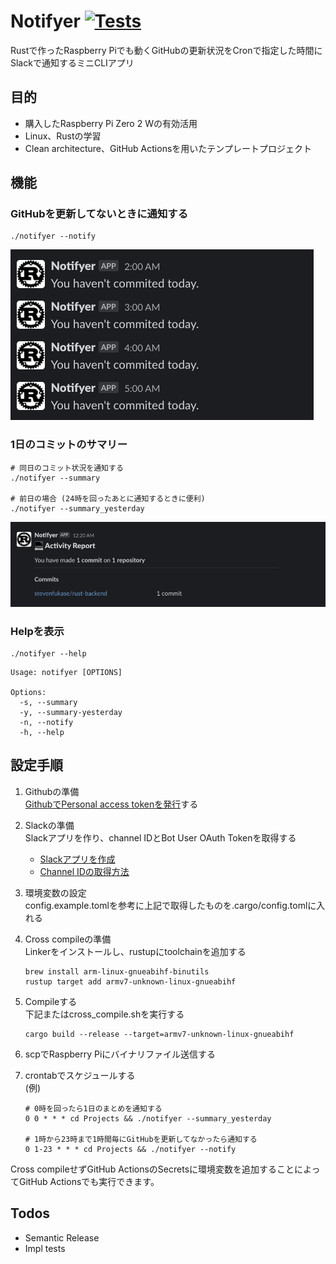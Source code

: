 # Notifyer [![Tests](https://github.com/stevenfukase/notifyer/actions/workflows/tests.yml/badge.svg)](https://github.com/stevenfukase/notifyer/actions/workflows/tests.yml)

Rustで作ったRaspberry Piでも動くGitHubの更新状況をCronで指定した時間にSlackで通知するミニCLIアプリ

## 目的

- 購入したRaspberry Pi Zero 2 Wの有効活用
- Linux、Rustの学習
- Clean architecture、GitHub Actionsを用いたテンプレートプロジェクト

## 機能

### GitHubを更新してないときに通知する

```shell
./notifyer --notify
```

![Notifyer](readme_images/notifyer.png)

### 1日のコミットのサマリー

```shell
# 同日のコミット状況を通知する
./notifyer --summary

# 前日の場合 (24時を回ったあとに通知するときに便利)
./notifyer --summary_yesterday
```

![Summary](readme_images/summary.png)

### Helpを表示

```shell
./notifyer --help
```

```
Usage: notifyer [OPTIONS]

Options:
  -s, --summary
  -y, --summary-yesterday
  -n, --notify
  -h, --help
```

## 設定手順

1. Githubの準備  
[GithubでPersonal access tokenを発行](https://github.com/settings/tokens)する

1. Slackの準備  
Slackアプリを作り、channel IDとBot User OAuth Tokenを取得する
    - [Slackアプリを作成](https://api.slack.com/apps)
    - [Channel IDの取得方法](https://api.slack.com/messaging/sending)

1. 環境変数の設定  
config.example.tomlを参考に上記で取得したものを.cargo/config.tomlに入れる

1. Cross compileの準備  
Linkerをインストールし、rustupにtoolchainを追加する

    ```shell
    brew install arm-linux-gnueabihf-binutils
    rustup target add armv7-unknown-linux-gnueabihf
    ```

1. Compileする  
下記またはcross_compile.shを実行する

    ```shell
    cargo build --release --target=armv7-unknown-linux-gnueabihf
    ```

1. scpでRaspberry Piにバイナリファイル送信する
1. crontabでスケジュールする  
    (例)

    ```shell
    # 0時を回ったら1日のまとめを通知する
    0 0 * * * cd Projects && ./notifyer --summary_yesterday

    # 1時から23時まで1時間毎にGitHubを更新してなかったら通知する
    0 1-23 * * * cd Projects && ./notifyer --notify
    ```

Cross compileせずGitHub ActionsのSecretsに環境変数を追加することによってGitHub Actionsでも実行できます。

## Todos

- Semantic Release
- Impl tests
